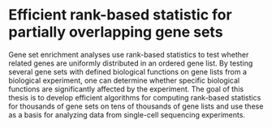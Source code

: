 # Efficient rank-based statistic for partially overlapping gene sets

Gene set enrichment analyses use rank-based statistics to test whether related genes are uniformly distributed in an ordered gene list. By testing several gene sets with defined biological functions on gene lists from a biological experiment, one can determine whether specific biological functions are significantly affected by the experiment. The goal of this thesis is to develop efficient algorithms for computing rank-based statistics for thousands of gene sets on tens of thousands of gene lists and use these as a basis for analyzing data from single-cell sequencing experiments.
